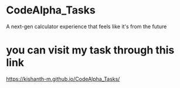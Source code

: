 # CodeAlpha_Tasks
A next-gen calculator experience that feels like it's from the future
# you can visit my task through this link
https://kishanth-m.github.io/CodeAlpha_Tasks/
